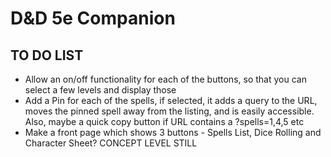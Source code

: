 # D&D 5e Companion

## TO DO LIST

- Allow an on/off functionality for each of the buttons, so that you can select a few levels and display those
- Add a Pin for each of the spells, if selected, it adds a query to the URL, moves the pinned spell away from the listing, and is easily accessible. Also, maybe a quick copy button if URL contains a ?spells=1,4,5 etc
- Make a front page which shows 3 buttons - Spells List, Dice Rolling and Character Sheet? CONCEPT LEVEL STILL